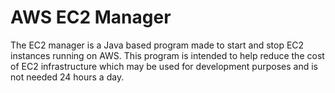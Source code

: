 # AWS EC2 Manager
The EC2 manager is a Java based program made to start and stop EC2 instances running
on AWS. This program is intended to help reduce the cost of EC2 infrastructure which
may be used for development purposes and is not needed 24 hours a day.

